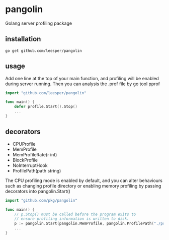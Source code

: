 pangolin
=======

Golang server profiling package


installation
------------

    go get github.com/leesper/pangolin

usage
-----

Add one line at the top of your main function, and profiling will be enabled during server running. Then you can analysis the .prof file by go tool pprof


```go
import "github.com/leesper/pangolin"

func main() {
    defer profile.Start().Stop()
    ...
}
```

decorators
-------
* CPUProfile
* MemProfile
* MemProfileRate(r int)
* BlockProfile
* NoInterruptHook
* ProfilePath(path string)

The CPU profiling mode is enabled by default, and you can alter behaviours such as changing profile directory or enabling memory profiling by passing decorators into pangolin.Start()

```go
import "github.com/pkg/pangolin"

func main() {
    // p.Stop() must be called before the program exits to
    // ensure profiling information is written to disk.
    p := pangolin.Start(pangolin.MemProfile, pangolin.ProfilePath("./prof"), pangolin.NoShutdownHook)
    ...
}
```
